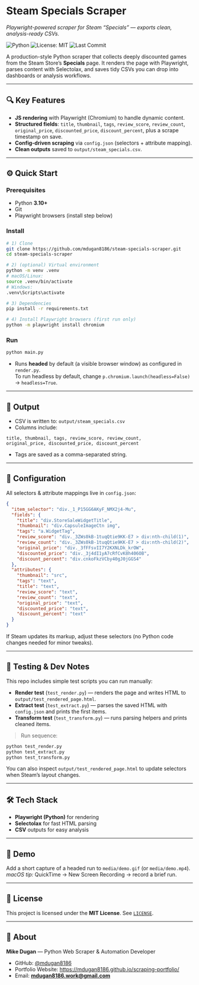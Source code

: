 # Steam Specials Scraper  
*Playwright-powered scraper for Steam “Specials” — exports clean, analysis-ready CSVs.*

![Python](https://img.shields.io/badge/python-3.10%2B-blue)
![License: MIT](https://img.shields.io/badge/License-MIT-green.svg)
![Last Commit](https://img.shields.io/github/last-commit/mdugan8186/steam-specials-scraper)

A production-style Python scraper that collects deeply discounted games from the Steam Store’s **Specials** page. It renders the page with Playwright, parses content with Selectolax, and saves tidy CSVs you can drop into dashboards or analysis workflows.

---

## 🔍 Key Features
- **JS rendering** with Playwright (Chromium) to handle dynamic content.
- **Structured fields**: `title`, `thumbnail`, `tags`, `review_score`, `review_count`, `original_price`, `discounted_price`, `discount_percent`, plus a scrape timestamp on save.
- **Config-driven scraping** via `config.json` (selectors + attribute mapping).
- **Clean outputs** saved to `output/steam_specials.csv`.

---

## ⚙️ Quick Start

### Prerequisites
- Python **3.10+**
- Git
- Playwright browsers (install step below)

### Install
```bash
# 1) Clone
git clone https://github.com/mdugan8186/steam-specials-scraper.git
cd steam-specials-scraper

# 2) (optional) Virtual environment
python -m venv .venv
# macOS/Linux:
source .venv/bin/activate
# Windows:
.venv\Scripts\activate

# 3) Dependencies
pip install -r requirements.txt

# 4) Install Playwright browsers (first run only)
python -m playwright install chromium
```

### Run
```bash
python main.py
```

- Runs **headed** by default (a visible browser window) as configured in `render.py`.  
  To run headless by default, change `p.chromium.launch(headless=False)` → `headless=True`.

---

## 📁 Output
- CSV is written to: `output/steam_specials.csv`
- Columns include:
```
title, thumbnail, tags, review_score, review_count,
original_price, discounted_price, discount_percent
```
- Tags are saved as a comma-separated string.

---

## 🧩 Configuration
All selectors & attribute mappings live in `config.json`:

```json
{
  "item_selector": "div._1_P15GG6AKyF_NMX2j4-Mu",
  "fields": {
    "title": "div.StoreSaleWidgetTitle",
    "thumbnail": "div.CapsuleImageCtn img",
    "tags": "a.WidgetTag",
    "review_score": "div._3ZWs0kB-1tuqQtie9KK-E7 > div:nth-child(1)",
    "review_count": "div._3ZWs0kB-1tuqQtie9KK-E7 > div:nth-child(2)",
    "original_price": "div._3fFFsvII7Y2KXNLDk_krOW",
    "discounted_price": "div._3j4dI1yA7cRfCvK8h406OB",
    "discount_percent": "div.cnkoFkzVCby40gJ0jGGS4"
  },
  "attributes": {
    "thumbnail": "src",
    "tags": "text",
    "title": "text",
    "review_score": "text",
    "review_count": "text",
    "original_price": "text",
    "discounted_price": "text",
    "discount_percent": "text"
  }
}
```

If Steam updates its markup, adjust these selectors (no Python code changes needed for minor tweaks).

---

## 🧪 Testing & Dev Notes
This repo includes simple test scripts you can run manually:

- **Render test** (`test_render.py`) — renders the page and writes HTML to `output/test_rendered_page.html`.
- **Extract test** (`test_extract.py`) — parses the saved HTML with `config.json` and prints the first items.
- **Transform test** (`test_transform.py`) — runs parsing helpers and prints cleaned items.

> Run sequence:
```bash
python test_render.py
python test_extract.py
python test_transform.py
```

You can also inspect `output/test_rendered_page.html` to update selectors when Steam’s layout changes.

---

## 🛠️ Tech Stack
- **Playwright (Python)** for rendering
- **Selectolax** for fast HTML parsing
- **CSV** outputs for easy analysis

---

## 🎥 Demo
Add a short capture of a headed run to `media/demo.gif` (or `media/demo.mp4`).  
*macOS tip:* QuickTime → New Screen Recording → record a brief run.

---

## 📄 License
This project is licensed under the **MIT License**. See [`LICENSE`](./LICENSE).

---

## 👤 About
**Mike Dugan** — Python Web Scraper & Automation Developer  
- GitHub: [@mdugan8186](https://github.com/mdugan8186)  
- Portfolio Website: https://mdugan8186.github.io/scraping-portfolio/  
- Email: **mdugan8186.work@gmail.com**
